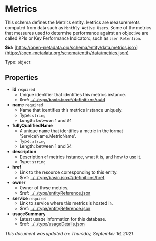 # Metrics

This schema defines the Metrics entity. Metrics are measurements computed from data such as `Monthly Active Users`. Some of the metrics that measures used to determine performance against an objective are called KPIs or Key Performance Indicators, such as `User Retention`.

**$id:** [https://open-metadata.org/schema/entity/data/metrics.json](https://open-metadata.org/schema/entity/data/metrics.json)

Type: `object`

## Properties

* **id** `required`
  * Unique identifier that identifies this metrics instance.
  * $ref: [../../type/basic.json\#/definitions/uuid](../types/basic.md#uuid)
* **name** `required`
  * Name that identifies this metrics instance uniquely.
  * Type: `string`
  * Length: between 1 and 64
* **fullyQualifiedName**
  * A unique name that identifies a metric in the format 'ServiceName.MetricName'.
  * Type: `string`
  * Length: between 1 and 64
* **description**
  * Description of metrics instance, what it is, and how to use it.
  * Type: `string`
* **href**
  * Link to the resource corresponding to this entity.
  * $ref: [../../type/basic.json\#/definitions/href](../types/basic.md#href)
* **owner**
  * Owner of these metrics.
  * $ref: [../../type/entityReference.json](../types/entityreference.md)
* **service** `required`
  * Link to service where this metrics is hosted in.
  * $ref: [../../type/entityReference.json](../types/entityreference.md)
* **usageSummary**
  * Latest usage information for this database.
  * $ref: [../../type/usageDetails.json](../types/usagedetails.md)

_This document was updated on: Thursday, September 16, 2021_

